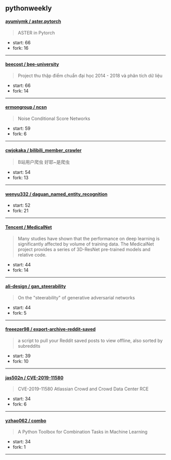 ## pythonweekly

#### [ayumiymk / aster.pytorch](https://github.com/ayumiymk/aster.pytorch)

> ASTER in Pytorch

+ start: 66
+ fork: 16

----


#### [beecost / bee-university](https://github.com/beecost/bee-university)

> Project thu thập điểm chuẩn đại học 2014 - 2018 và phân tích dữ liệu

+ start: 66
+ fork: 14

----


#### [ermongroup / ncsn](https://github.com/ermongroup/ncsn)

> Noise Conditional Score Networks

+ start: 59
+ fork: 6

----


#### [cwjokaka / bilibili_member_crawler](https://github.com/cwjokaka/bilibili_member_crawler)

> B站用户爬虫 好耶~是爬虫

+ start: 54
+ fork: 13

----


#### [wenyu332 / daguan_named_entity_recognition](https://github.com/wenyu332/daguan_named_entity_recognition)

> 

+ start: 52
+ fork: 21

----


#### [Tencent / MedicalNet](https://github.com/Tencent/MedicalNet)

> Many studies have shown that the performance on deep learning is significantly affected by volume of training data. The MedicalNet project provides a series of 3D-ResNet pre-trained models and relative code.

+ start: 44
+ fork: 14

----


#### [ali-design / gan_steerability](https://github.com/ali-design/gan_steerability)

> On the "steerability" of generative adversarial networks

+ start: 44
+ fork: 5

----


#### [freeezer98 / export-archive-reddit-saved](https://github.com/freeezer98/export-archive-reddit-saved)

> a script to pull your Reddit saved posts to view offline, also sorted by subreddits

+ start: 39
+ fork: 10

----


#### [jas502n / CVE-2019-11580](https://github.com/jas502n/CVE-2019-11580)

> CVE-2019-11580 Atlassian Crowd and Crowd Data Center RCE

+ start: 34
+ fork: 6

----


#### [yzhao062 / combo](https://github.com/yzhao062/combo)

> A Python Toolbox for Combination Tasks in Machine Learning

+ start: 34
+ fork: 1

----

